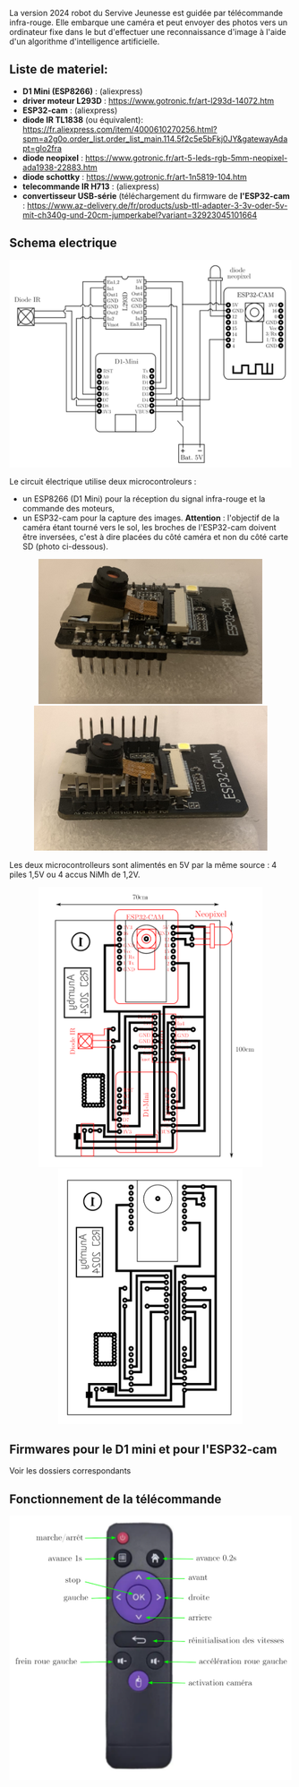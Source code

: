 La version 2024 robot du Servive Jeunesse est guidée par télécommande infra-rouge. Elle embarque une caméra et peut envoyer des photos 
vers un ordinateur fixe dans le but d'effectuer une reconnaissance d'image à l'aide d'un algorithme 
d'intelligence artificielle.

## Liste de materiel:
- __D1 Mini (ESP8266)__ : (aliexpress)
- __driver moteur L293D__ : https://www.gotronic.fr/art-l293d-14072.htm
- __ESP32-cam__ :  (aliexpress)
- __diode IR TL1838__ (ou équivalent): https://fr.aliexpress.com/item/4000610270256.html?spm=a2g0o.order_list.order_list_main.114.5f2c5e5bFkj0JY&gatewayAdapt=glo2fra
- __diode neopixel__ : https://www.gotronic.fr/art-5-leds-rgb-5mm-neopixel-ada1938-22883.htm
- __diode schottky__ : https://www.gotronic.fr/art-1n5819-104.htm
- __telecommande IR H713__ : (aliexpress)
- __convertisseur USB-série__ (téléchargement du firmware de __l'ESP32-cam__ : https://www.az-delivery.de/fr/products/usb-ttl-adapter-3-3v-oder-5v-mit-ch340g-und-20cm-jumperkabel?variant=32923045101664

## Schema electrique
<p align="center">
  <img src="./Schema electrique.png" width="800">
<p/>

Le circuit électrique utilise deux microcontroleurs : 
- un ESP8266 (D1 Mini) pour la réception du signal infra-rouge et la commande des moteurs,
- un ESP32-cam pour la capture des images. __Attention__ : l'objectif de la caméra étant tourné vers le sol, les broches de l'ESP32-cam doivent être inversées, c'est à
  dire placées du côté caméra et non du côté carte SD (photo ci-dessous).

<p align="center">
  <img src="./ESP32-cam.png" width="400">
  <img src="./ESP32-cam inversee.png" width="417">
<p/>
  
Les deux microcontrolleurs sont alimentés en 5V par la même source : 4 piles 1,5V ou 4 accus NiMh de 1,2V.

<p align="center">
  <img src="./RSJ_implantation.png" width="400">
  <img src="./RSJ_pcb.png" width="330">
<p/>

## Firmwares pour le D1 mini et pour l'ESP32-cam

Voir les dossiers correspondants

## Fonctionnement de la télécommande

<p align="center">
  <img src="./telecommande.png" width="600">
<p/>

